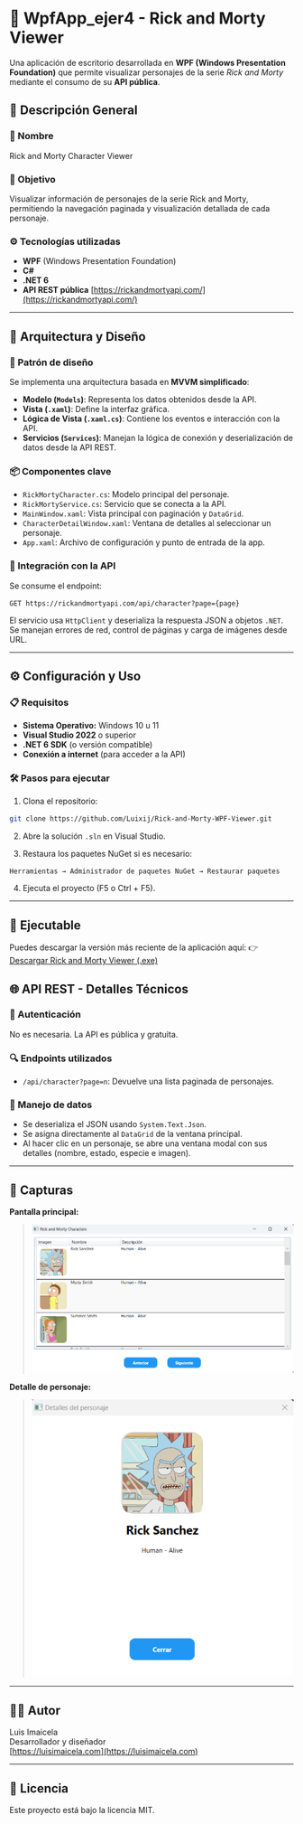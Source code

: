 # 🧪 WpfApp_ejer4 - Rick and Morty Viewer

Una aplicación de escritorio desarrollada en **WPF (Windows Presentation Foundation)** que permite visualizar personajes de la serie *Rick and Morty* mediante el consumo de su **API pública**.

## 📌 Descripción General

### 🧾 Nombre
Rick and Morty Character Viewer

### 🎯 Objetivo
Visualizar información de personajes de la serie Rick and Morty, permitiendo la navegación paginada y visualización detallada de cada personaje.

### ⚙️ Tecnologías utilizadas
- **WPF** (Windows Presentation Foundation)
- **C#**
- **.NET 6**
- **API REST pública** [https://rickandmortyapi.com/](https://rickandmortyapi.com/)

---

## 🧱 Arquitectura y Diseño

### 🧩 Patrón de diseño
Se implementa una arquitectura basada en **MVVM simplificado**:
- **Modelo (`Models`)**: Representa los datos obtenidos desde la API.
- **Vista (`.xaml`)**: Define la interfaz gráfica.
- **Lógica de Vista (`.xaml.cs`)**: Contiene los eventos e interacción con la API.
- **Servicios (`Services`)**: Manejan la lógica de conexión y deserialización de datos desde la API REST.

### 📦 Componentes clave
- `RickMortyCharacter.cs`: Modelo principal del personaje.
- `RickMortyService.cs`: Servicio que se conecta a la API.
- `MainWindow.xaml`: Vista principal con paginación y `DataGrid`.
- `CharacterDetailWindow.xaml`: Ventana de detalles al seleccionar un personaje.
- `App.xaml`: Archivo de configuración y punto de entrada de la app.

### 🔌 Integración con la API
Se consume el endpoint:
```
GET https://rickandmortyapi.com/api/character?page={page}
```
El servicio usa `HttpClient` y deserializa la respuesta JSON a objetos `.NET`. Se manejan errores de red, control de páginas y carga de imágenes desde URL.

---

## ⚙️ Configuración y Uso

### 📋 Requisitos
- **Sistema Operativo:** Windows 10 u 11
- **Visual Studio 2022** o superior
- **.NET 6 SDK** (o versión compatible)
- **Conexión a internet** (para acceder a la API)

### 🛠️ Pasos para ejecutar

1. Clona el repositorio:
```bash
git clone https://github.com/Luixij/Rick-and-Morty-WPF-Viewer.git
```

2. Abre la solución `.sln` en Visual Studio.

3. Restaura los paquetes NuGet si es necesario:
```
Herramientas → Administrador de paquetes NuGet → Restaurar paquetes
```

4. Ejecuta el proyecto (F5 o Ctrl + F5).

---

## 🧪 Ejecutable

Puedes descargar la versión más reciente de la aplicación aquí:
👉 [Descargar Rick and Morty Viewer (.exe)](https://github.com/Luixij/Rick-and-Morty-WPF-Viewer/releases/tag/v1.0)


## 🌐 API REST - Detalles Técnicos

### 🔑 Autenticación
No es necesaria. La API es pública y gratuita.

### 🔍 Endpoints utilizados
- `/api/character?page=n`: Devuelve una lista paginada de personajes.

### 🧠 Manejo de datos
- Se deserializa el JSON usando `System.Text.Json`.
- Se asigna directamente al `DataGrid` de la ventana principal.
- Al hacer clic en un personaje, se abre una ventana modal con sus detalles (nombre, estado, especie e imagen).

---

## 📸 Capturas

**Pantalla principal:**
> ![Pantalla principal](WpfApp_ejer4/assets/pantalla-principal.png)

**Detalle de personaje:**
> ![Detalle de personaje](WpfApp_ejer4/assets/detalle-personaje.png)


---

## 🧑‍💻 Autor
Luis Imaicela  
Desarrollador y diseñador  
[https://luisimaicela.com](https://luisimaicela.com)

---

## 📄 Licencia
Este proyecto está bajo la licencia MIT.


